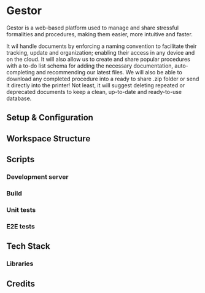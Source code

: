 # Gestor

Gestor is a web-based platform used to manage and share stressful formalities and procedures, making them easier, more intuitive and faster. 

It wil handle documents by enforcing a naming convention to facilitate their tracking, update and organization; enabling their access in any device and on the cloud. It will also allow us to create and share popular procedures with a to-do list schema for adding the necessary documentation, auto-completing and recommending our latest files. We will also be able to download any completed procedure into a ready to share .zip folder or send it directly into the printer! Not least, it will suggest deleting repeated or deprecated documents to keep a clean, up-to-date and ready-to-use database. 

## Setup & Configuration

## Workspace Structure

## Scripts

### Development server

### Build

### Unit tests

### E2E tests

## Tech Stack
  
### Libraries

## Credits

